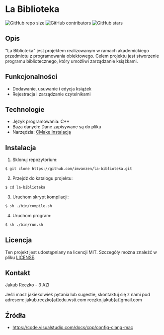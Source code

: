 # La Biblioteka

![GitHub repo size](https://img.shields.io/github/repo-size/imvanzen/la-biblioteka)
![GitHub contributors](https://img.shields.io/github/contributors/imvanzen/la-biblioteka)
![GitHub stars](https://img.shields.io/github/stars/imvanzen/la-biblioteka?style=social)

## Opis

"La Biblioteka" jest projektem realizowanym w ramach akademickiego przedmiotu z programowania obiektowego.
Celem projektu jest stworzenie programu bibliotecznego, który umożliwi zarządzanie książkami.

## Funkcjonalności

- Dodawanie, usuwanie i edycja książek
- Rejestracja i zarządzanie czytelnikami

## Technologie

- Język programowania: C++
- Baza danych: Dane zapisywane są do pliku
- Narzędzia: [CMake Instalacja](https://cmake.org/download/)

## Instalacja

1. Sklonuj repozytorium:

```bash
$ git clone https://github.com/imvanzen/la-biblioteka.git
```

2. Przejdź do katalogu projektu:

```bash
$ cd la-biblioteka
```

3. Uruchom skrypt kompilacji:

```bash
$ sh ./bin/compile.sh
```

4. Uruchom program:

```bash
$ sh ./bin/run.sh
```

## Licencja

Ten projekt jest udostępniany na licencji MIT. Szczegóły można znaleźć w pliku [LICENSE](LICENSE).

## Kontakt

Jakub Reczko - 3 AZI

Jeśli masz jakiekolwiek pytania lub sugestie, skontaktuj się z nami pod adresem:
jakub.reczko[at]edu.wsti.com
reczko.jakub[at]gmail.com

## Źródła

- https://code.visualstudio.com/docs/cpp/config-clang-mac
